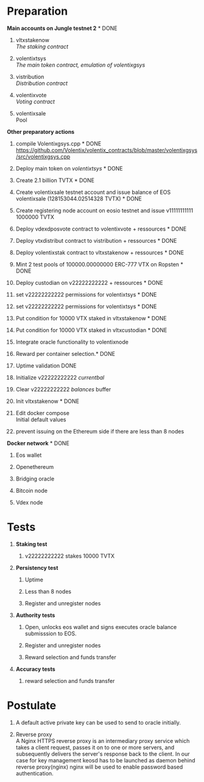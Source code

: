 Preparation
===========

**Main accounts on Jungle testnet 2** \* DONE

1.  vltxstakenow\
    *The staking contract*

2.  volentixtsys\
    *The main token contract, emulation of volentixgsys*

3.  vistribution\
    *Distribution contract*

4.  volentixvote\
    *Voting contract*

5.  volentixsale\
    Pool

**Other preparatory actions**

1.  compile Volentixgsys.cpp \* DONE\
    <https://github.com/Volentix/volentix_contracts/blob/master/volentixgsys/src/volentixgsys.cpp>

2.  Deploy main token on *volentixtsys* \* DONE

3.  Create 2.1 billion TVTX \* DONE

4.  Create volentixsale testnet account and issue balance of EOS
    volentixsale (128153044.02514328 TVTX) \* DONE

5.  Create registering node account on eosio testnet and issue
    v11111111111 1000000 TVTX

6.  Deploy vdexdposvote contract to volentixvote + ressources \* DONE

7.  Deploy vtxdistribut contract to vistribution + ressources \* DONE

8.  Deploy volentixstak contract to vltxstakenow + ressources \* DONE

9.  Mint 2 test pools of 100000.00000000 ERC-777 VTX on Ropsten \* DONE

10. Deploy custodian on v22222222222 + ressources \* DONE

11. set v22222222222 permissions for volentixtsys \* DONE

12. set v22222222222 permissions for volentixtsys \* DONE

13. Put condition for 10000 VTX staked in vltxstakenow \* DONE

14. Put condition for 10000 VTX staked in vltxcustodian \* DONE

15. Integrate oracle functionality to volentixnode

16. Reward per container selection.\* DONE

17. Uptime validation DONE

18. Initialize v22222222222 *currentbal*

19. Clear v22222222222 *balances* buffer

20. Init vltxstakenow \* DONE

21. Edit docker compose\
    Initial default values

22. prevent issuing on the Ethereum side if there are less than 8 nodes

**Docker network** \* DONE

1.  Eos wallet

2.  Openethereum

3.  Bridging oracle

4.  Bitcoin node

5.  Vdex node

Tests
=====

1.  **Staking test**

    1.  v22222222222 stakes 10000 TVTX

2.  **Persistency test**

    1.  Uptime

    2.  Less than 8 nodes

    3.  Register and unregister nodes

3.  **Authority tests**

    1.  Open, unlocks eos wallet and signs executes oracle balance
        submisssion to EOS.

    2.  Register and unregister nodes

    3.  Reward selection and funds transfer

4.  **Accuracy tests**

    1.  reward selection and funds transfer

Postulate
=========

1.  A default active private key can be used to send to oracle
    initially.

2.  Reverse proxy\
    A Nginx HTTPS reverse proxy is an intermediary proxy service which
    takes a client request, passes it on to one or more servers, and
    subsequently delivers the server's response back to the client. In
    our case for key management keosd has to be launched as daemon
    behind reverse proxy(nginx) nginx will be used to enable password
    based authentication.
